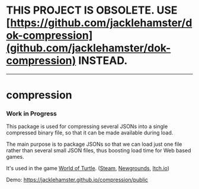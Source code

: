 # THIS PROJECT IS OBSOLETE. USE [https://github.com/jacklehamster/dok-compression](github.com/jacklehamster/dok-compression) INSTEAD.

------


# compression

### Work in Progress

This package is used for compressing several JSONs into a single compressed binary file, so that it can be made available during load.

The main purpose is to package JSONs so that we can load just one file rather than several small JSON files, thus boosting load time for Web based games.

It's used in the game [World of Turtle](https://store.steampowered.com/app/2258040/World_of_Turtle/). ([Steam](https://store.steampowered.com/app/2258040/World_of_Turtle/), [Newgrounds](https://www.newgrounds.com/portal/view/870575), [Itch.io](https://jacklehamster.itch.io/world-of-turtle-remaster))

Demo:
https://jacklehamster.github.io/compression/public

